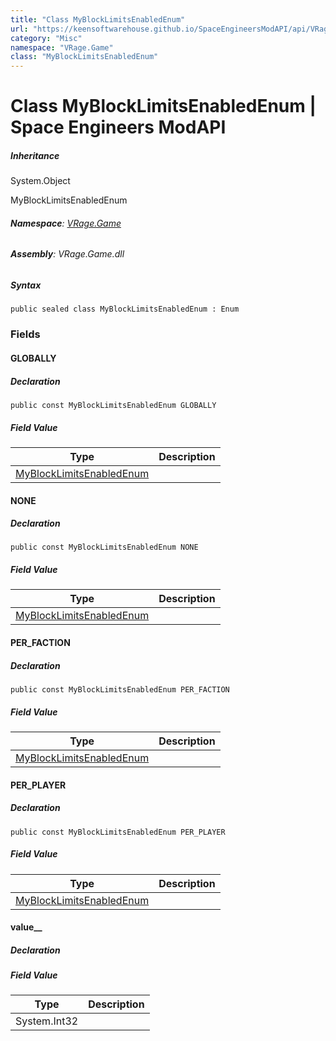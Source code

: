 ```yaml
---
title: "Class MyBlockLimitsEnabledEnum"
url: "https://keensoftwarehouse.github.io/SpaceEngineersModAPI/api/VRage.Game.MyBlockLimitsEnabledEnum.html"
category: "Misc"
namespace: "VRage.Game"
class: "MyBlockLimitsEnabledEnum"
---
```


# Class MyBlockLimitsEnabledEnum | Space Engineers ModAPI

##### Inheritance

System.Object

MyBlockLimitsEnabledEnum

###### **Namespace**: [VRage.Game](https://keensoftwarehouse.github.io/SpaceEngineersModAPI/api/VRage.Game.html)

###### **Assembly**: VRage.Game.dll

##### Syntax

```
public sealed class MyBlockLimitsEnabledEnum : Enum
```

### Fields

#### GLOBALLY

##### Declaration

```
public const MyBlockLimitsEnabledEnum GLOBALLY
```

##### Field Value

| Type | Description |
| --- | --- |
| [MyBlockLimitsEnabledEnum](https://keensoftwarehouse.github.io/SpaceEngineersModAPI/api/VRage.Game.MyBlockLimitsEnabledEnum.html) |     |

#### NONE

##### Declaration

```
public const MyBlockLimitsEnabledEnum NONE
```

##### Field Value

| Type | Description |
| --- | --- |
| [MyBlockLimitsEnabledEnum](https://keensoftwarehouse.github.io/SpaceEngineersModAPI/api/VRage.Game.MyBlockLimitsEnabledEnum.html) |     |

#### PER\_FACTION

##### Declaration

```
public const MyBlockLimitsEnabledEnum PER_FACTION
```

##### Field Value

| Type | Description |
| --- | --- |
| [MyBlockLimitsEnabledEnum](https://keensoftwarehouse.github.io/SpaceEngineersModAPI/api/VRage.Game.MyBlockLimitsEnabledEnum.html) |     |

#### PER\_PLAYER

##### Declaration

```
public const MyBlockLimitsEnabledEnum PER_PLAYER
```

##### Field Value

| Type | Description |
| --- | --- |
| [MyBlockLimitsEnabledEnum](https://keensoftwarehouse.github.io/SpaceEngineersModAPI/api/VRage.Game.MyBlockLimitsEnabledEnum.html) |     |

#### value\_\_

##### Declaration

##### Field Value

| Type | Description |
| --- | --- |
| System.Int32 |     |